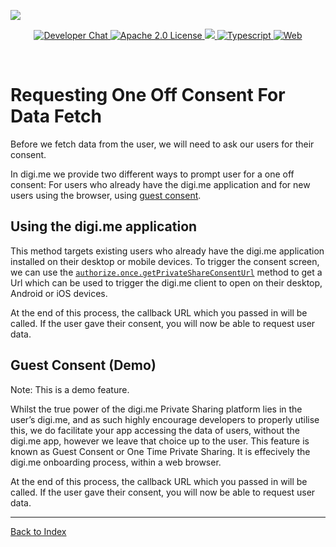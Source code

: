 ![](https://securedownloads.digi.me/partners/digime/SDKReadmeBanner.png)
<p align="center">
    <a href="https://developers.digi.me/slack/join">
        <img src="https://img.shields.io/badge/chat-slack-blueviolet.svg" alt="Developer Chat">
    </a>
    <a href="LICENSE">
        <img src="https://img.shields.io/badge/license-apache 2.0-blue.svg" alt="Apache 2.0 License">
    </a>
    <a href="#">
    	<img src="https://img.shields.io/badge/build-passing-brightgreen.svg">
    </a>
    <a href="https://www.typescriptlang.org/">
        <img src="https://img.shields.io/badge/language-typescript-ff69b4.svg" alt="Typescript">
    </a>
    <a href="https://developers.digi.me/">
        <img src="https://img.shields.io/badge/web-digi.me-red.svg" alt="Web">
    </a>
</p>

<br>

# Requesting One Off Consent For Data Fetch

Before we fetch data from the user, we will need to ask our users for their consent.

In digi.me we provide two different ways to prompt user for a one off consent: For users who already have the digi.me application and for new users using the browser, using [guest consent](./#guest-consent).

## Using the digi.me application

This method targets existing users who already have the digi.me application installed on their desktop or mobile devices.
To trigger the consent screen, we can use the [`authorize.once.getPrivateShareConsentUrl`](../functions/authorize.md#authorize-once-getPrivateShareConsentUrl) method to get a Url which can be used to trigger the digi.me client to open on their desktop, Android or iOS devices. 

At the end of this process, the callback URL which you passed in will be called. If the user gave their consent, you will now be able to request user data.

## Guest Consent (Demo)
Note: This is a demo feature.

Whilst the true power of the digi.me Private Sharing platform lies in the user’s digi.me, and as such highly encourage developers to properly utilise this, we do facilitate your app accessing the data of users, without the digi.me app, however we leave that choice up to the user. This feature is known as Guest Consent or One Time Private Sharing. It is effecively the digi.me onboarding process, within a web browser. 

At the end of this process, the callback URL which you passed in will be called. If the user gave their consent, you will now be able to request user data.

-----

[Back to Index](../README.md)
